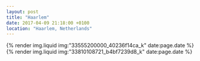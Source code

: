 ```yaml
---
layout: post
title: "Haarlem"
date: 2017-04-09 21:18:00 +0100
location: "Haarlem, Netherlands"
---
```


{% render img.liquid img:"33555200000_40236f14ca_k" date:page.date %}
{% render img.liquid img:"33810108721_b4bf7239d8_k" date:page.date %}
